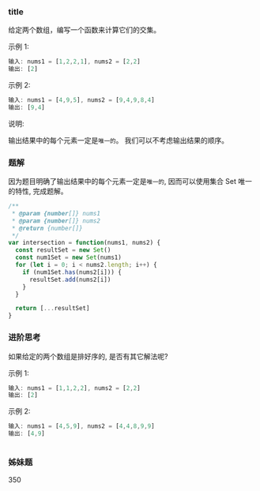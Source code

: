 ### title

给定两个数组，编写一个函数来计算它们的交集。

示例 1:

```js
输入: nums1 = [1,2,2,1], nums2 = [2,2]
输出: [2]
```

示例 2:

```js
输入: nums1 = [4,9,5], nums2 = [9,4,9,8,4]
输出: [9,4]
```

说明:

输出结果中的每个元素一定是`唯一的`。
我们可以不考虑输出结果的顺序。

### 题解

因为题目明确了输出结果中的每个元素一定是`唯一的`, 因而可以使用集合 Set 唯一的特性, 完成题解。

```js
/**
 * @param {number[]} nums1
 * @param {number[]} nums2
 * @return {number[]}
 */
var intersection = function(nums1, nums2) {
  const resultSet = new Set()
  const num1Set = new Set(nums1)
  for (let i = 0; i < nums2.length; i++) {
    if (num1Set.has(nums2[i])) {
      resultSet.add(nums2[i])
    }
  }

  return [...resultSet]
}
```

### 进阶思考

如果给定的两个数组是排好序的, 是否有其它解法呢?

示例 1:

```js
输入: nums1 = [1,1,2,2], nums2 = [2,2]
输出: [2]
```

示例 2:

```js
输入: nums1 = [4,5,9], nums2 = [4,4,8,9,9]
输出: [4,9]
```

```js

```

### 姊妹题

350